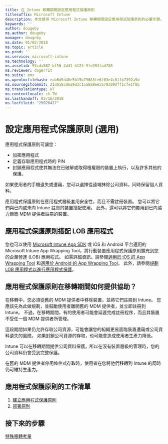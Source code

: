 ```yaml
---
title: 在 Intune 移轉期間設定應用程式保護原則
titlesuffix: Microsoft Intune
description: 本文提供 Microsoft Intune 移轉期間設定應用程式防護原則的必要步驟。
keywords: ''
author: dougeby
ms.author: dougeby
manager: dougeby
ms.date: 01/02/2018
ms.topic: article
ms.prod: ''
ms.service: microsoft-intune
ms.technology: ''
ms.assetid: 93cda587-bf56-4d41-b123-9fe203fad788
ms.reviewer: dagerrit
ms.suite: ems
ms.openlocfilehash: eab6d5d48e5b15b79683fe6f03e4c81fb7392a9b
ms.sourcegitcommit: 21db583d6a9d3c15a8a8ee5579309dff1cfe1f8b
ms.translationtype: HT
ms.contentlocale: zh-TW
ms.lasthandoff: 03/16/2018
ms.locfileid: "29926417"
---
```

# <a name="configure-app-protection-policies-optional"></a>設定應用程式保護原則 (選用)


應用程式保護原則可讓您：
* 加密應用程式
* 定義存取應用程式時的 PIN
* 封鎖應用程式使其無法在已破解或取得根權限的裝置上執行，以及許多其他的保護。

如果使用者的手機遺失或遭竊，您可以選擇從遠端抹除公司資料，同時保留個人資料。

應用程式保護原則在應用程式層級套用安全性，而且不需註冊裝置。 您可以將它們與已向或未向 Intune 註冊的裝置搭配使用。 此外，還可以將它們套用到已向協力廠商 MDM 提供者註冊的裝置。

## <a name="app-protection-policies-with-lob-apps"></a>應用程式保護原則搭配 LOB 應用程式

您也可以使用 [Microsoft Intune App SDK](app-sdk-get-started.md) 或 iOS 和 Android 平台適用的 Microsoft Intune App Wrapping Tool，將行動裝置應用程式保護原則擴充到您的企業營運 (LOB) 應用程式。 如需詳細資訊，請參閱[適用於 iOS 的 App Wrapping Tool](app-wrapper-prepare-ios.md) 和[適用於 Android 的 App Wrapping Tool](app-wrapper-prepare-android.md)。 此外，請參閱[規劃 LOB 應用程式以進行應用程式保護](apps-prepare-mobile-application-management.md)。

## <a name="how-do-app-protection-policies-help-during-migration"></a>應用程式保護原則在移轉期間如何提供協助？

在移轉中，您必須從舊的 MDM 提供者中移除裝置，並將它們註冊到 Intune。 您應該先為此做規劃，並鼓勵使用者離開舊的 MDM 提供者，並立即註冊到 Intune。 不過，在移轉期間，有的使用者可能會延遲完成註冊程序，而且其裝置不受任一個 MDM 提供者所管理。

這段期間如果仍允許存取公司資源，可能會讓您的組織更易面臨裝置遭竊或公司資料遺失的風險。 如果封鎖公司資源的存取，也可能會造成使用者生產力降低。

Intune 可以在移轉期間提供公司資料保護，所以在沒有裝置層級的管理時，您的公司資料仍會受到完整保護。

在舊的 MDM 提供者停用條件式存取時，使用者在您將他們移轉到 Intune 的同時仍可維持生產力。

## <a name="task-list-for-app-protection-policies"></a>應用程式保護原則的工作清單

1. [建立應用程式保護原則](app-protection-policies.md#create-an-app-protection-policy)
2. [部署原則](app-protection-policies.md#deploy-a-policy-to-users)


## <a name="next-steps"></a>接下來的步驟

[特殊移轉考量](migration-guide-considerations.md)
